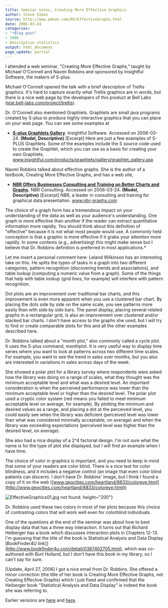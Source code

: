 ```yaml
---
title: Seminar notes, Creating More Effective Graphics
author: Steve Simon
source: http://www.pmean.com/06/EffectiveGraphs.html
date: 2006-03-24
categories:
- "*Blog post"
- 2006
- Descriptive statistics
output: html_document
page_update: partial
---
```


I attended a web seminar, "Creating More Effective Graphs," taught
by Michael O'Connell and Naomi Robbins and sponsored by Insightful
Software, the makers of S-plus.

Michael O'Connell opened the talk with a brief description of Trellis
graphics. It's hard to capture exactly what Trellis graphics are in
words, but there is a nice web page by the developers of this product
at Bell Labs
[(stat.bell-labs.com/project/trellis](http://stat.bell-labs.com/project/trellis/)).

Dr. O'Connell also mentioned Graphlets. Graphlets are small java
programs created by S-plus to produce highly interactive graphics that
you can place on your web page. You can see some examples at

-   **[S-plus Graphlets
    Gallery](http://www.insightful.com/products/graphlets/gallery/graphlet_gallery.asp)**.
    Insightful Software. Accessed on 2006-03-24. **(Model,
    Descriptive)** [Excerpt] Here are just a few examples of S-PLUS
    Graphlets. Some of the examples include the S source code used to
    create the Graphlet, which you can use as a basis for creating
    your own Graphlets.
    www.insightful.com/products/graphlets/gallery/graphlet_gallery.asp

Naomi Robbins talked about effective graphs. She is the author of a
textbook, Creating More Effective Graphs, and has a web site,

-   **[NBR Offers Businesses Consulting and Training on Better Charts
    and Graphs](http://www.nbr-graphs.com/)**. NBR Consulting.
    Accessed on 2006-03-24. **(Model, Descriptive)** [Excerpt] NBR,
    a leader in consulting and training for graphical data
    presentation. www.nbr-graphs.com

The choice of a graph form has a tremendous impact on your
understanding of the data as well as your audience's understanding.
One graph is more effective than another if the reader can extract
quantitative information more rapidly. You should think about this
definition of "effective" because it is not what most people would
use. A commonly held conception is that a graphic is more effective if
it grabs your attention more rapidly. In some contexts (e.g.,
advertising) this might make sense but I believe that Dr. Robbins
definition is preferred in most applications.*

Let me insert a personal comment here: Leland Wilkinson has an
interesting take on this. He splits the types of tasks in a graph into
two different categories, pattern recognition (discovering trends and
associations), and table lookup (computing a numeric value from a
graph). Some of the things that help with table lookup (grid lines,
for example) will interfere with pattern recognition.

Dot plots are an improvement over traditional bar charts, and this
improvement is even more apparent when you use a clustered bar chart.
By placing the dots side by side on the same scale, you see patterns
more easily than with side by side bars. The panel display, placing
several related graphs in a rectangular grid, is also an improvement
over clustered and/or stacked bar charts. I don't have access to the
graphs she used, but I will try to find or create comparable plots for
this and all the other examples described here.

Dr. Robbins talked about a "month plot," also commonly called a
cycle plot. It uses the S-plus command, monthplot. It is very useful
way to display time series where you want to look at patterns across
two different time scales. For example, you want to see the trend in
sales over months, but you also are interested in variations in sales
across days of the week.

She showed a polar plot for a library survey where respondents were
asked how the library was doing on a range of scales, what they
thought was the minimum acceptable level and what was a desired level.
An important consideration is when the perceived performance was lower
than the minimum acceptable level or higher than the desired level.
The polar plot used a cryptic color system (red means you failed to
meet minimum acceptable level on average, for example). By plotting
the minimum and desired values as a range, and placing a dot at the
perceived level, you could easily see when the library was deficient
(perceived level was lower than what was considered minimally
acceptable, on average) and when the library was exceeding
expectations (perceived level was higher than the desired level, on
average).

She also had a nice display of a 2^4 factorial design. I'm not sure
what the name is for the type of plot she displayed, but I will find
an example when I have time.

The choice of color in graphics is important, and you need to keep in
mind that some of your readers are color blind. There is a nice test
for color blindness, and it includes a negative control (an image that
even color blind patients can discern). I don't have Dr. Robbins'
image, but I think I found a copy of it on the web
([www.geocities.com/heartland/8833/coloreye.html](http://www.geocities.com/heartland/8833/coloreye.html))

![EffectiveGraphics01.jpg not found.](http://www.pmean.com/new-images/06/EffectiveGraphs01.png)
height="200"}

Dr. Robbins used these two colors in most of her plots because this
choice of contrasting colors that will work well even for colorblind
individuals.

One of the questions at the end of the seminar was about how to best
display data that has a three way interaction. It turns out that
Richard Heiberger has   a book which discusses interaction plots in
Chapters 12-13. I'm guessing that the title of the book is
Statistical Analysis and Data Display [BookFinder4U
link]](http://www.bookfinder4u.com/detail/0387402705.html), which was
co-authored with Burt Holland, but I don't have this book in my
library, so I can't say for sure.

[Update, April 27, 2006] I got a nice email from Dr. Robbins. She
offered a minor correction (the title of her book is Creating More
Effective Graphs, not Creating Effective Graphs) which I just fixed
and confirmed that the Heiberger book "Statistical Analysis and Data
Display" is indeed the book she was referring to.

Earlier versions are [here][sim1] and [here][sim2].

[sim1]: http://www.pmean.com/06/EffectiveGraphs.html
[sim2]: http://new.pmean.com/EffectiveGraphs/

